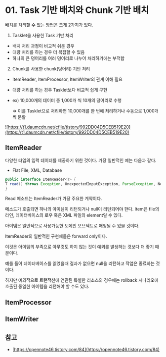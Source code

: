 # 01. Task 기반 배치와 Chunk 기반 배치

배치를 처리할 수 있는 방법은 크게 2가지가 있다.

1. Tasklet을 사용한 Task 기반 처리
- 배치 처리 과정이 비교적 쉬운 경우
- 대량 처리를 하는 경우 더 복잡할 수 있음
- 하나의 큰 덩어리를 여러 덩어리로 나누어 처리하기에는 부적합

2. Chunk를 사용한 chunk(덩어리) 기반 처리
- ItemReader, ItemProcessor, ItemWriter의 관계 이해 필요
- 대량 처리를 하는 경우 Tasklet보다 비교적 쉽게 구현
- ex) 10,000개의 데이터 중 1,000개 씩 10개의 덩어리로 수행
    
    ⇒ 이를 Tasklet으로 처리하면 10,000개를 한 번에 처리하거나 수동으로 1,000개씩 분할
    

![https://t1.daumcdn.net/cfile/tistory/992DD04D5CEB519E20](https://t1.daumcdn.net/cfile/tistory/992DD04D5CEB519E20)

## ItemReader

다양한 타입의 입력 데이터를 제공하기 위한 것이다. 가장 일반적인 예는 다음과 같다.

- Flat File, XML, Database

```java
public interface ItemReader<T> {
T read() throws Exception, UnexpectedInputException, ParseException, NonTransientResourceException;
}
```

Read 메소드는 ItemReader가 가장 주요한 계약이다. 

메소드가 호출되면 하나의 아이템이 리턴되거나 null이 리턴되어야 한다. Item은 file의 라인, 데이터베이스의 로우 혹은 XML 파일의 element일 수 있다. 

아이템은 일반적으로 사용가능한 도메인 오브젝트로 매핑될 수 있을 것이다. 

ItemReader의 일반적인 구현체들은 forward only이다. 

이것은 아이템의 부족으로 아무것도 하지 않는 것이 예외를 발생하는 것보다 더 좋기 때문이다. 

예를 들어 데이터베이스를 읽었을때 결과가 없으면 null을 리턴하고 작업은 종료하는 것이다. 

하지만 예외적으로 트랜잭션에 연관된 특별한 리소스의 경우에는 rollback 시나리오에 호출된 동일한 아이템을 리턴해야 할 수도 있다.

## ItemProcessor

## ItemWriter

## 참고

- [https://opennote46.tistory.com/84](https://opennote46.tistory.com/84)